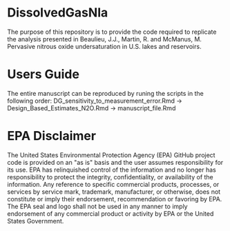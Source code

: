 # DissolvedGasNla

The purpose of this repository is to provide the code required to replicate the analysis presented in
Beaulieu, J.J., Martin, R. and McManus, M. Pervasive nitrous oxide undersaturation in U.S. lakes and reservoirs.

# Users Guide

The entire manuscript can be reproduced by runing the scripts in the following order: DG_sensitivity_to_measurement_error.Rmd -> Design_Based_Estimates_N2O.Rmd -> manuscript_file.Rmd

# EPA Disclaimer
The United States Environmental Protection Agency (EPA) GitHub project code is provided on an "as is" basis and the user assumes responsibility for its use. EPA has relinquished control of the information and no longer has responsibility to protect the integrity, confidentiality, or availability of the information. Any reference to specific commercial products, processes, or services by service mark, trademark, manufacturer, or otherwise, does not constitute or imply their endorsement, recommendation or favoring by EPA. The EPA seal and logo shall not be used in any manner to imply endorsement of any commercial product or activity by EPA or the United States Government. 
